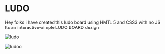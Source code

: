 # LUDO

Hey folks i have created this ludo board using HMTL 5 and CSS3 with no JS
Its an interactive-simple LUDO BOARD design

![ludo](https://user-images.githubusercontent.com/86278916/226177481-9806d182-5882-4710-a622-5a9a187f6c81.png)

![ludoo](https://user-images.githubusercontent.com/86278916/226177483-38bcd111-02ed-44fc-9e45-fbaa3fae5f1e.png)

